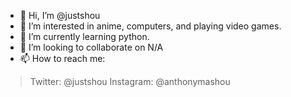 - 👋 Hi, I’m @justshou
- 👀 I’m interested in anime, computers, and playing video games.
- 🌱 I’m currently learning python.
- 💞️ I’m looking to collaborate on N/A
- 📫 How to reach me:
> Twitter: @justshou
> Instagram: @anthonymashou
